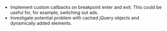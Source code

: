 + Implement custom callbacks on breakpoint enter and exit. This could be useful for, for example, switching out ads.
+ Investigate potential problem with cached jQuery objects and dynamically added elements.
